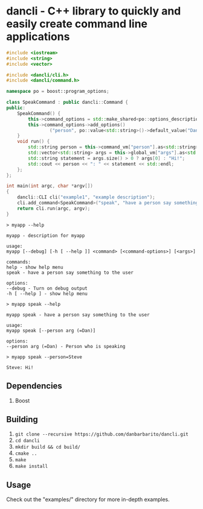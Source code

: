 # dancli - C++ library to quickly and easily create command line applications

```c++
#include <iostream>
#include <string>
#include <vector>

#include <dancli/cli.h>
#include <dancli/command.h>

namespace po = boost::program_options;

class SpeakCommand : public dancli::Command {
public:
    SpeakCommand() {
        this->command_options = std::make_shared<po::options_description>("speak options");
        this->command_options->add_options()
                ("person", po::value<std::string>()->default_value("Dan"), "Person who is speaking");
    }
    void run() {
        std::string person = this->command_vm["person"].as<std::string>();
        std::vector<std::string> args = this->global_vm["args"].as<std::vector<std::string>>();
        std::string statement = args.size() > 0 ? args[0] : "Hi!";
        std::cout << person << ": " << statement << std::endl;
    };
};

int main(int argc, char *argv[])
{
    dancli::CLI cli("example1", "example description");
    cli.add_command<SpeakCommand>("speak", "have a person say something to the user", "<statement>");
    return cli.run(argc, argv);
}


```

```
> myapp --help

myapp - description for myapp

usage:
myapp [--debug] [-h [ --help ]] <command> [<command-options>] [<args>]

commands:
help - show help menu
speak - have a person say something to the user

options:
--debug - Turn on debug output
-h [ --help ] - show help menu
```

```
> myapp speak --help

myapp speak - have a person say something to the user

usage:
myapp speak [--person arg (=Dan)]

options:
--person arg (=Dan) - Person who is speaking
```

```
> myapp speak --person=Steve

Steve: Hi!
```

## Dependencies

1. Boost

## Building

1. `git clone --recursive https://github.com/danbarbarito/dancli.git`
2. `cd dancli`
3. `mkdir build && cd build/`
4. `cmake ..`
5. `make`
6. `make install`

## Usage

Check out the "examples/" directory for more in-depth examples.
